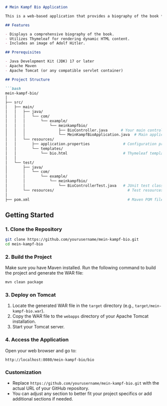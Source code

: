 ```markdown
# Mein Kampf Bio Application

This is a web-based application that provides a biography of the book *The Main Kamp Book* by M. K. S. Karam. The application is built using Spring Boot and Thymeleaf, and it is packaged as a WAR file for deployment on a servlet container like Apache Tomcat.

## Features

- Displays a comprehensive biography of the book.
- Utilizes Thymeleaf for rendering dynamic HTML content.
- Includes an image of Adolf Hitler.

## Prerequisites

- Java Development Kit (JDK) 17 or later
- Apache Maven
- Apache Tomcat (or any compatible servlet container)

## Project Structure

```bash
mein-kampf-bio/
│
├── src/
│   ├── main/
│   │   ├── java/
│   │   │   └── com/
│   │   │       └── example/
│   │   │           └── meinkampfbio/
│   │   │               ├── BioController.java      # Your main controller
│   │   │               └── MeinKampfBioApplication.java  # Main application class
│   │   └── resources/
│   │       ├── application.properties               # Configuration properties
│   │       └── templates/
│   │           └── bio.html                         # Thymeleaf template
│   │
│   └── test/
│       ├── java/
│       │   └── com/
│       │       └── example/
│       │           └── meinkampfbio/
│       │               └── BioControllerTest.java   # JUnit test class
│       └── resources/                                 # Test resources if needed
│
├── pom.xml                                            # Maven POM file

```

## Getting Started

### 1. Clone the Repository

```bash
git clone https://github.com/yourusername/mein-kampf-bio.git
cd mein-kampf-bio
```

### 2. Build the Project

Make sure you have Maven installed. Run the following command to build the project and generate the WAR file:

```bash
mvn clean package
```

### 3. Deploy on Tomcat

1. Locate the generated WAR file in the `target` directory (e.g., `target/mein-kampf-bio.war`).
2. Copy the WAR file to the `webapps` directory of your Apache Tomcat installation.
3. Start your Tomcat server.

### 4. Access the Application

Open your web browser and go to:

```
http://localhost:8080/mein-kampf-bio/bio
```


### Customization

- Replace `https://github.com/yourusername/mein-kampf-bio.git` with the actual URL of your GitHub repository.
- You can adjust any section to better fit your project specifics or add additional sections if needed.
